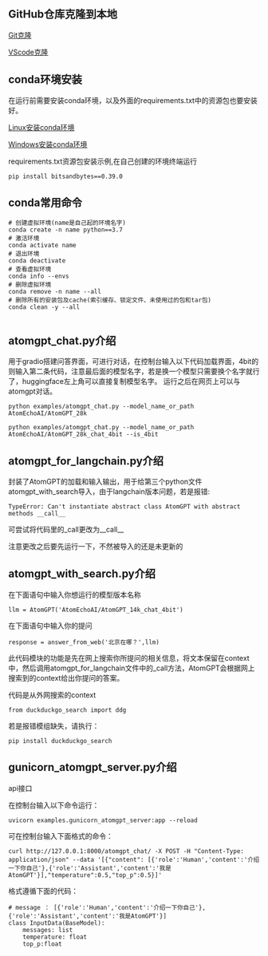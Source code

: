 ## GitHub仓库克隆到本地
[Git克隆](https://blog.csdn.net/wlq_567/article/details/127424297)

[VScode克隆](https://blog.csdn.net/rrmod/article/details/128975123)

## conda环境安装
在运行前需要安装conda环境，以及外面的requirements.txt中的资源包也要安装好。

[Linux安装conda环境](https://blog.csdn.net/qq_44173974/article/details/125336916)

[Windows安装conda环境](https://blog.csdn.net/weixin_42421914/article/details/130092613)

requirements.txt资源包安装示例,在自己创建的环境终端运行
```
pip install bitsandbytes==0.39.0
```

## conda常用命令
```
# 创建虚拟环境(name是自己起的环境名字)
conda create -n name python==3.7
# 激活环境
conda activate name
# 退出环境
conda deactivate
# 查看虚拟环境
conda info --envs
# 删除虚拟环境
conda remove -n name --all
# 删除所有的安装包及cache(索引缓存、锁定文件、未使用过的包和tar包)
conda clean -y --all
 
```


## atomgpt_chat.py介绍
用于gradio搭建问答界面，可进行对话，在控制台输入以下代码加载界面，4bit的则输入第二条代码，注意最后面的模型名字，若是换一个模型只需要换个名字就行了，huggingface左上角可以直接复制模型名字。
运行之后在网页上可以与atomgpt对话。

```
python examples/atomgpt_chat.py --model_name_or_path AtomEchoAI/AtomGPT_28k
```

```
python examples/atomgpt_chat.py --model_name_or_path AtomEchoAI/AtomGPT_28k_chat_4bit --is_4bit
```

## atomgpt_for_langchain.py介绍
封装了AtomGPT的加载和输入输出，用于给第三个python文件atomgpt_with_search导入，由于langchain版本问题，若是报错:
```
TypeError: Can't instantiate abstract class AtomGPT with abstract methods __call__
```
可尝试将代码里的_call更改为__call__

注意更改之后要先运行一下，不然被导入的还是未更新的


## atomgpt_with_search.py介绍

在下面语句中输入你想运行的模型版本名称
```
llm = AtomGPT('AtomEchoAI/AtomGPT_14k_chat_4bit')
```

在下面语句中输入你的提问

```
response = answer_from_web('北京在哪？',llm)
```
此代码模块的功能是先在网上搜索你所提问的相关信息，将文本保留在context中，然后调用atomgpt_for_langchain文件中的_call方法，AtomGPT会根据网上搜索到的context给出你提问的答案。

代码是从外网搜索的context
```
from duckduckgo_search import ddg
```
若是报错模组缺失，请执行：
```
pip install duckduckgo_search
```

## gunicorn_atomgpt_server.py介绍

api接口

在控制台输入以下命令运行：
```
uvicorn examples.gunicorn_atomgpt_server:app --reload
```

可在控制台输入下面格式的命令：

```
curl http://127.0.0.1:8000/atomgpt_chat/ -X POST -H "Content-Type: application/json" --data '[{"content": [{'role':'Human','content':'介绍一下你自己'},{'role':'Assistant','content':'我是AtomGPT'}],"temperature":0.5,"top_p":0.5}]'
```

格式遵循下面的代码：
```
# message ： [{'role':'Human','content':'介绍一下你自己'},{'role':'Assistant','content':'我是AtomGPT'}]
class InputData(BaseModel):
    messages: list
    temperature: float
    top_p:float

```
